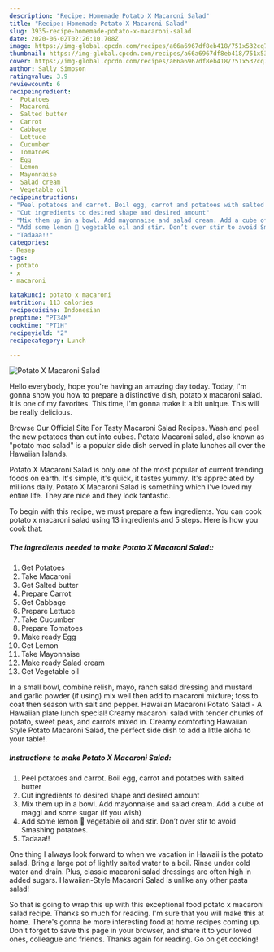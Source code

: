 ```yaml
---
description: "Recipe: Homemade Potato X Macaroni Salad"
title: "Recipe: Homemade Potato X Macaroni Salad"
slug: 3935-recipe-homemade-potato-x-macaroni-salad
date: 2020-06-02T02:26:10.708Z
image: https://img-global.cpcdn.com/recipes/a66a6967df8eb418/751x532cq70/potato-x-macaroni-salad-recipe-main-photo.jpg
thumbnail: https://img-global.cpcdn.com/recipes/a66a6967df8eb418/751x532cq70/potato-x-macaroni-salad-recipe-main-photo.jpg
cover: https://img-global.cpcdn.com/recipes/a66a6967df8eb418/751x532cq70/potato-x-macaroni-salad-recipe-main-photo.jpg
author: Sally Simpson
ratingvalue: 3.9
reviewcount: 6
recipeingredient:
-  Potatoes
-  Macaroni
-  Salted butter
-  Carrot
-  Cabbage
-  Lettuce
-  Cucumber
-  Tomatoes
-  Egg
-  Lemon
-  Mayonnaise
-  Salad cream
-  Vegetable oil
recipeinstructions:
- "Peel potatoes and carrot. Boil egg, carrot and potatoes with salted butter"
- "Cut ingredients to desired shape and desired amount"
- "Mix them up in a bowl. Add mayonnaise and salad cream. Add a cube of maggi and some sugar (if you wish)"
- "Add some lemon 🍋 vegetable oil and stir. Don’t over stir to avoid Smashing potatoes."
- "Tadaaa!!"
categories:
- Resep
tags:
- potato
- x
- macaroni

katakunci: potato x macaroni
nutrition: 113 calories
recipecuisine: Indonesian
preptime: "PT34M"
cooktime: "PT1H"
recipeyield: "2"
recipecategory: Lunch

---
```



![Potato X Macaroni Salad](https://img-global.cpcdn.com/recipes/a66a6967df8eb418/751x532cq70/potato-x-macaroni-salad-recipe-main-photo.jpg)

Hello everybody, hope you're having an amazing day today. Today, I'm gonna show you how to prepare a distinctive dish, potato x macaroni salad. It is one of my favorites. This time, I'm gonna make it a bit unique. This will be really delicious.

Browse Our Official Site For Tasty Macaroni Salad Recipes. Wash and peel the new potatoes than cut into cubes. Potato Macaroni salad, also known as &#34;potato mac salad&#34; is a popular side dish served in plate lunches all over the Hawaiian Islands.

Potato X Macaroni Salad is only one of the most popular of current trending foods on earth. It's simple, it's quick, it tastes yummy. It's appreciated by millions daily. Potato X Macaroni Salad is something which I've loved my entire life. They are nice and they look fantastic.


To begin with this recipe, we must prepare a few ingredients. You can cook potato x macaroni salad using 13 ingredients and 5 steps. Here is how you cook that.

##### The ingredients needed to make Potato X Macaroni Salad::

1. Get  Potatoes
1. Take  Macaroni
1. Get  Salted butter
1. Prepare  Carrot
1. Get  Cabbage
1. Prepare  Lettuce
1. Take  Cucumber
1. Prepare  Tomatoes
1. Make ready  Egg
1. Get  Lemon
1. Take  Mayonnaise
1. Make ready  Salad cream
1. Get  Vegetable oil


In a small bowl, combine relish, mayo, ranch salad dressing and mustard and garlic powder (if using) mix well then add to macaroni mixture; toss to coat then season with salt and pepper. Hawaiian Macaroni Potato Salad - A Hawaiian plate lunch special! Creamy macaroni salad with tender chunks of potato, sweet peas, and carrots mixed in. Creamy comforting Hawaiian Style Potato Macaroni Salad, the perfect side dish to add a little aloha to your table!. 

##### Instructions to make Potato X Macaroni Salad:

1. Peel potatoes and carrot. Boil egg, carrot and potatoes with salted butter
1. Cut ingredients to desired shape and desired amount
1. Mix them up in a bowl. Add mayonnaise and salad cream. Add a cube of maggi and some sugar (if you wish)
1. Add some lemon 🍋 vegetable oil and stir. Don’t over stir to avoid Smashing potatoes.
1. Tadaaa!!


One thing I always look forward to when we vacation in Hawaii is the potato salad. Bring a large pot of lightly salted water to a boil. Rinse under cold water and drain. Plus, classic macaroni salad dressings are often high in added sugars. Hawaiian-Style Macaroni Salad is unlike any other pasta salad! 

So that is going to wrap this up with this exceptional food potato x macaroni salad recipe. Thanks so much for reading. I'm sure that you will make this at home. There's gonna be more interesting food at home recipes coming up. Don't forget to save this page in your browser, and share it to your loved ones, colleague and friends. Thanks again for reading. Go on get cooking!
